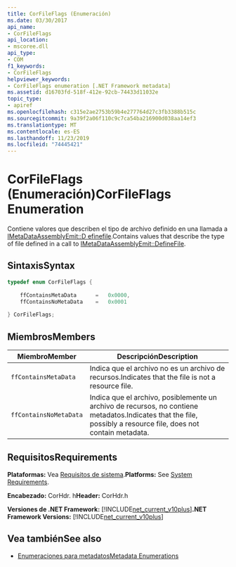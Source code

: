 ```yaml
---
title: CorFileFlags (Enumeración)
ms.date: 03/30/2017
api_name:
- CorFileFlags
api_location:
- mscoree.dll
api_type:
- COM
f1_keywords:
- CorFileFlags
helpviewer_keywords:
- CorFileFlags enumeration [.NET Framework metadata]
ms.assetid: d16703fd-518f-412e-92cb-74433d11032e
topic_type:
- apiref
ms.openlocfilehash: c315e2ae2753b59b4e277764d27c3fb3388b515c
ms.sourcegitcommit: 9a39f2a06f110c9c7ca54ba216900d038aa14ef3
ms.translationtype: MT
ms.contentlocale: es-ES
ms.lasthandoff: 11/23/2019
ms.locfileid: "74445421"
---
```

# <a name="corfileflags-enumeration"></a><span data-ttu-id="aea76-102">CorFileFlags (Enumeración)</span><span class="sxs-lookup"><span data-stu-id="aea76-102">CorFileFlags Enumeration</span></span>
<span data-ttu-id="aea76-103">Contiene valores que describen el tipo de archivo definido en una llamada a [IMetaDataAssemblyEmit::D efinefile](../../../../docs/framework/unmanaged-api/metadata/imetadataassemblyemit-definefile-method.md).</span><span class="sxs-lookup"><span data-stu-id="aea76-103">Contains values that describe the type of file defined in a call to [IMetaDataAssemblyEmit::DefineFile](../../../../docs/framework/unmanaged-api/metadata/imetadataassemblyemit-definefile-method.md).</span></span>  
  
## <a name="syntax"></a><span data-ttu-id="aea76-104">Sintaxis</span><span class="sxs-lookup"><span data-stu-id="aea76-104">Syntax</span></span>  
  
```cpp  
typedef enum CorFileFlags {  
  
    ffContainsMetaData      =   0x0000,  
    ffContainsNoMetaData    =   0x0001  
  
} CorFileFlags;  
```  
  
## <a name="members"></a><span data-ttu-id="aea76-105">Miembros</span><span class="sxs-lookup"><span data-stu-id="aea76-105">Members</span></span>  
  
|<span data-ttu-id="aea76-106">Miembro</span><span class="sxs-lookup"><span data-stu-id="aea76-106">Member</span></span>|<span data-ttu-id="aea76-107">Descripción</span><span class="sxs-lookup"><span data-stu-id="aea76-107">Description</span></span>|  
|------------|-----------------|  
|`ffContainsMetaData`|<span data-ttu-id="aea76-108">Indica que el archivo no es un archivo de recursos.</span><span class="sxs-lookup"><span data-stu-id="aea76-108">Indicates that the file is not a resource file.</span></span>|  
|`ffContainsNoMetaData`|<span data-ttu-id="aea76-109">Indica que el archivo, posiblemente un archivo de recursos, no contiene metadatos.</span><span class="sxs-lookup"><span data-stu-id="aea76-109">Indicates that the file, possibly a resource file, does not contain metadata.</span></span>|  
  
## <a name="requirements"></a><span data-ttu-id="aea76-110">Requisitos</span><span class="sxs-lookup"><span data-stu-id="aea76-110">Requirements</span></span>  
 <span data-ttu-id="aea76-111">**Plataformas:** Vea [Requisitos de sistema](../../../../docs/framework/get-started/system-requirements.md).</span><span class="sxs-lookup"><span data-stu-id="aea76-111">**Platforms:** See [System Requirements](../../../../docs/framework/get-started/system-requirements.md).</span></span>  
  
 <span data-ttu-id="aea76-112">**Encabezado:** CorHdr. h</span><span class="sxs-lookup"><span data-stu-id="aea76-112">**Header:** CorHdr.h</span></span>  
  
 <span data-ttu-id="aea76-113">**Versiones de .NET Framework:** [!INCLUDE[net_current_v10plus](../../../../includes/net-current-v10plus-md.md)]</span><span class="sxs-lookup"><span data-stu-id="aea76-113">**.NET Framework Versions:** [!INCLUDE[net_current_v10plus](../../../../includes/net-current-v10plus-md.md)]</span></span>  
  
## <a name="see-also"></a><span data-ttu-id="aea76-114">Vea también</span><span class="sxs-lookup"><span data-stu-id="aea76-114">See also</span></span>

- [<span data-ttu-id="aea76-115">Enumeraciones para metadatos</span><span class="sxs-lookup"><span data-stu-id="aea76-115">Metadata Enumerations</span></span>](../../../../docs/framework/unmanaged-api/metadata/metadata-enumerations.md)
